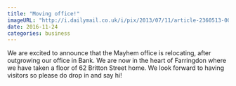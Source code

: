 ```yaml
---
title: "Moving office!"
imageURL: "http://i.dailymail.co.uk/i/pix/2013/07/11/article-2360513-00190AD800000258-371_634x416.jpg"
date: 2016-11-24
categories: business
---
```

We are excited to announce that the Mayhem office is relocating, after outgrowing our office in Bank. We are now in the heart of Farringdon where we have taken a floor of 62 Britton Street home. We look forward to having visitors so please do drop in and say hi!
